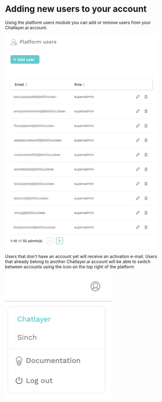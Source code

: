 # Adding new users to your account

Using the platform users module you can add or remove users from your Chatlayer.ai account.

![](../.gitbook/assets/image%20%28259%29.png)

Users that don't have an account yet will receive an activation e-mail. Users that already belong to another Chatlayer.ai account will be able to switch between accounts using the icon on the top right of the platform

![](../.gitbook/assets/image%20%28203%29.png)

